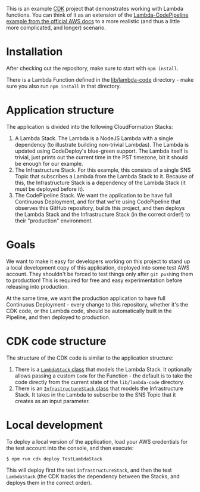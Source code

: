 This is an example [CDK](https://github.com/aws/aws-cdk)
project that demonstrates working with Lambda functions.
You can think of it as an extension of the
[Lambda-CodePipeline example from the official AWS docs](https://docs.aws.amazon.com/de_de/cdk/latest/guide/codepipeline_example.html)
to a more realistic (and thus a little more complicated, and longer) scenario.

# Installation

After checking out the repository, make sure to start with `npm install`.

There is a Lambda Function defined in the [lib/lambda-code](lib/lambda-code) directory -
make sure you also run `npm install` in that directory.

# Application structure

The application is divided into the following CloudFormation Stacks:

1. A Lambda Stack. The Lambda is a NodeJS Lambda with a single dependency
  (to illustrate building non-trivial Lambdas).
  The Lambda is updated using CodeDeploy's blue-green support.
  The Lambda itself is trivial, just prints out the current time in the PST timezone,
  bit it should be enough for our example.
2. The Infrastructure Stack. For this example, this consists of a single SNS Topic
  that subscribes a Lambda from the Lambda Stack to it.
  Because of this, the Infrastructure Stack is a dependency of the Lambda Stack
  (it must be deployed before it).
3. The CodePipeline Stack. We want the application to be have full Continuous Deployment,
  and for that we're using CodePipeline that observes this GitHub repository,
  builds this project,
  and then deploys the Lambda Stack and the Infrastructure Stack
  (in the correct order!) to their "production" environment.

# Goals

We want to make it easy for developers working on this project to
stand up a local development copy of this application,
deployed into some test AWS account.
They shouldn't be forced to test things only after `git push`ing them to production!
This is required for free and easy experimentation before releasing into production.

At the same time, we want the production application to have full Continuous Deployment -
every change to this repository,
whether it's the CDK code, or the Lambda code,
should be automatically built in the Pipeline,
and then deployed to production.

# CDK code structure

The structure of the CDK code is similar to the application structure:

1. There is a [`LambdaStack` class](lib/lambda-stack.ts) that models
  the Lambda Stack. It optionally allows passing a custom `Code` for the Function -
  the default is to take the code directly from the current state of the
  `lib/lambda-code` directory.
2. There is an [`InfrastructureStack` class](lib/infrastructure-stack.ts)
  that models the Infrastructure Stack. It takes in the Lambda to subscribe to the
  SNS Topic that it creates as an input parameter.

# Local development

To deploy a local version of the application,
load your AWS credentials for the test account into the console,
and then execute:

```shell script
$ npm run cdk deploy TestLambdaStack
```

This will deploy first the test `InfrastructureStack`,
and then the test `LambdaStack`
(the CDK tracks the dependency between the Stacks,
and deploys them in the correct order).
